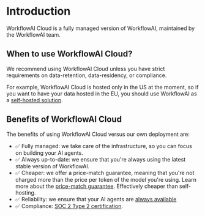 # Introduction

WorkflowAI Cloud is a fully managed version of WorkflowAI, maintained by the WorkflowAI team.

## When to use WorkflowAI Cloud?

We recommend using WorkflowAI Cloud unless you have strict requirements on data-retention, data-residency, or compliance.

For example, WorkflowAI Cloud is hosted only in the US at the moment, so if you want to have your data hosted in the EU, you should use WorkflowAI as a [self-hosted solution](https://github.com/workflowai/workflowai).

## Benefits of WorkflowAI Cloud

The benefits of using WorkflowAI Cloud versus our own deployment are:

- ✅ Fully managed: we take care of the infrastructure, so you can focus on building your AI agents.
- ✅ Always up-to-date: we ensure that you're always using the latest stable version of WorkflowAI.
- ✅ Cheaper: we offer a price-match guarantee, meaning that you're not charged more than the price per token of the model you're using. Learn more about the [price-match guarantee](/docs/cloud/pricing.md). Effectively cheaper than self-hosting.
- ✅ Reliability: we ensure that your AI agents are [always available](/docs/cloud/reliability.md)
- ✅ Compliance: [SOC 2 Type 2 certification](/docs/cloud/compliance.md).
